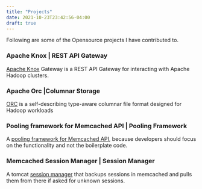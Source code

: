 ```yaml
---
title: "Projects"
date: 2021-10-23T23:42:56-04:00
draft: true
---
```

Following are some of the Opensource projects I have contributed to.

### Apache Knox | REST API Gateway
[Apache Knox](https://knox.apache.org/) Gateway is a REST API Gateway for interacting with Apache Hadoop clusters.</p>

### Apache Orc |Columnar Storage
[ORC](https://orc.apache.org/) is a self-describing type-aware columnar file format designed for Hadoop workloads

### Pooling framework for Memcached API | Pooling Framework
A [pooling framework for Memcached API](https://github.com/moresandeep/P4M), because developers should focus on the functionality and not the boilerplate code.

### Memcached Session Manager | Session Manager
A tomcat [session manager](https://github.com/magro/memcached-session-manager) that backups sessions in memcached and pulls them from there if asked for unknown sessions.




